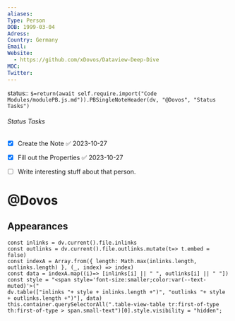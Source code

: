 ```yaml
---
aliases: 
Type: Person
DOB: 1999-03-04
Adress: 
Country: Germany
Email: 
Website:
  - https://github.com/xDovos/Dataview-Deep-Dive
MOC: 
Twitter:
---
```


status::  `$=return(await self.require.import("Code Modules/modulePB.js.md")).PBSingleNoteHeader(dv, "@Dovos", "Status Tasks")`

###### Status Tasks
- [x] Create the Note ✅ 2023-10-27
- [x] Fill out the Properties ✅ 2023-10-27
- [ ] Write interesting stuff about that person.


# @Dovos



## Appearances

```dataviewjs
const inlinks = dv.current().file.inlinks
const outlinks = dv.current().file.outlinks.mutate(t=> t.embed = false)
const indexA = Array.from({ length: Math.max(inlinks.length, outlinks.length) }, (_, index) => index)
const data = indexA.map((i)=> [inlinks[i] || " ", outlinks[i] || " "])
const style = "<span style='font-size:smaller;color:var(--text-muted)'>("
dv.table(["inlinks "+ style + inlinks.length +")", "outlinks "+ style + outlinks.length +")"], data)
this.container.querySelectorAll(".table-view-table tr:first-of-type th:first-of-type > span.small-text")[0].style.visibility = "hidden";
```

